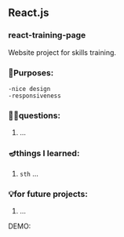 ## React.js 

### react-training-page

Website project for skills training.

### 🧿Purposes:
    -nice design
    -responsiveness

### 🤷‍♀questions:
1. ...

### 🪔things I learned:
1. `sth` ...

### 💡for future projects:
1. ...

DEMO: 